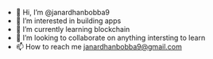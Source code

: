 - 👋 Hi, I’m @janardhanbobba9
- 👀 I’m interested in building apps
- 🌱 I’m currently learning blockchain
- 💞️ I’m looking to collaborate on anything intersting to learn
- 📫 How to reach me janardhanbobba9@gmail.com

<!---
janardhanbobba9/janardhanbobba9 is a ✨ special ✨ repository because its `README.md` (this file) appears on your GitHub profile.
You can click the Preview link to take a look at your changes.
--->
